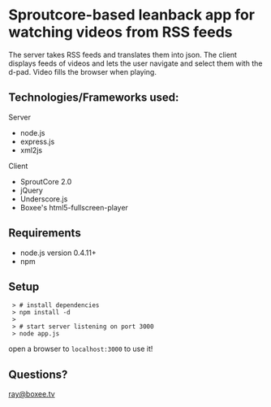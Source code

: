 Sproutcore-based leanback app for watching videos from RSS feeds
===

The server takes RSS feeds and translates them into json.  The client displays feeds of videos and lets the user navigate and select them with the d-pad.  Video fills the browser when playing.

Technologies/Frameworks used:
---

Server

   * node.js
   * express.js
   * xml2js
   
Client

   * SproutCore 2.0
   * jQuery
   * Underscore.js
   * Boxee's html5-fullscreen-player


Requirements
---
  * node.js version 0.4.11+
  * npm

Setup
---

     > # install dependencies
     > npm install -d 
     >
     > # start server listening on port 3000
     > node app.js


open a browser to `localhost:3000` to use it!


Questions?
---
ray@boxee.tv
